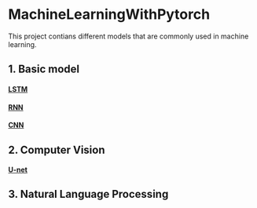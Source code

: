 # MachineLearningWithPytorch

This project contians different models that are commonly used in machine learning. 

## 1. Basic model
#### [LSTM](https://github.com/PhyseChan/MachineLearningWithPytorch/tree/master/BasicModel/LSTM)
#### [RNN](https://github.com/PhyseChan/MachineLearningWithPytorch/tree/master/BasicModel/RNN)
#### [CNN]()
## 2. Computer Vision
#### [U-net](https://github.com/PhyseChan/MachineLearningWithPytorch/tree/master/Image%20segmentation/U-net)
## 3. Natural Language Processing
